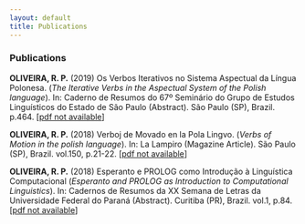 ```yaml
---
layout: default
title: Publications
---
```


### Publications

**OLIVEIRA, R. P.** (2019) Os Verbos Iterativos no Sistema Aspectual da Língua Polonesa. (_The Iterative Verbs in the Aspectual System of the Polish language_). In: Caderno de Resumos do 67º Seminário do Grupo de Estudos Linguísticos do Estado de São Paulo (Abstract). São Paulo (SP), Brazil. p.464. \[[pdf not available](#)]

**OLIVEIRA, R. P.** (2018) Verboj de Movado en la Pola Lingvo. (_Verbs of Motion in the polish language_). In: La Lampiro (Magazine  Article). São Paulo (SP), Brazil. vol.150, p.21-22. \[[pdf not available](#)]

**OLIVEIRA, R. P.** (2018) Esperanto e PROLOG como Introdução à Linguística Computacional (_Esperanto and PROLOG as Introduction to Computational Linguistics_). In: Cadernos de Resumos da XX Semana de Letras da Universidade Federal do Paraná (Abstract). Curitiba (PR), Brazil. vol.1, p.84. \[[pdf not available](#)]
